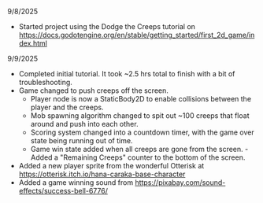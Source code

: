 9/8/2025
- Started project using the Dodge the Creeps tutorial on https://docs.godotengine.org/en/stable/getting_started/first_2d_game/index.html

9/9/2025
- Completed initial tutorial. It took ~2.5 hrs total to finish with a bit of troubleshooting.
- Game changed to push creeps off the screen.
  - Player node is now a StaticBody2D to enable collisions between the player and the creeps.
  - Mob spawning algorithm changed to spit out ~100 creeps that float around and push into each other.
  - Scoring system changed into a countdown timer, with the game over state being running out of time.
  - Game win state added when all creeps are gone from the screen.
  -Added a "Remaining Creeps" counter to the bottom of the screen.
- Added a new player sprite from the wonderful Otterisk at https://otterisk.itch.io/hana-caraka-base-character
- Added a game winning sound from https://pixabay.com/sound-effects/success-bell-6776/
